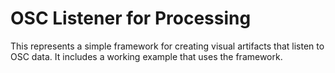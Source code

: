 OSC Listener for Processing
===========================

This represents a simple framework for creating visual artifacts that listen to OSC data.
It includes a working example that uses the framework.
